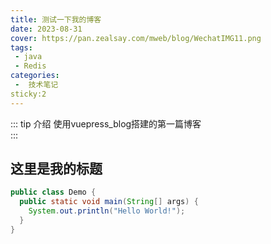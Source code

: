 ```yaml
---
title: 测试一下我的博客
date: 2023-08-31
cover: https://pan.zealsay.com/mweb/blog/WechatIMG11.png
tags:
 - java
 - Redis
categories:
 -  技术笔记
sticky:2
---
```


::: tip 介绍
使用vuepress_blog搭建的第一篇博客<br>
:::

<!-- more -->


## 这里是我的标题



```java
public class Demo {
  public static void main(String[] args) {
    System.out.println("Hello World!");
  }
}	

